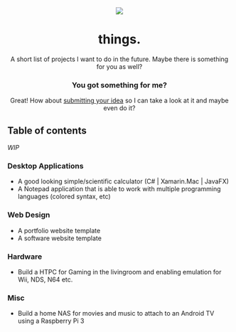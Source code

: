 <div align="center">
  <a href="https://github.com/miit0o/things">
    <img src="https://cdn.rustige.me/things/feynman.png">
  </a>
  <br>
  
  <h1>things.</h1>
  <p>
    A short list of projects I want to do in the future. Maybe there is something for you as well?<br>
  </p>
  <h3>You got something for me?</h3>
  <p>Great! How about <a href="https://github.com/miit0o/things/issues/new">submitting your idea</a> so I can take a look at it and maybe even do it?</p>
</div>

## Table of contents

*WIP*

### Desktop Applications
* A good looking simple/scientific calculator (C# | Xamarin.Mac | JavaFX)
* A Notepad application that is able to work with multiple programming languages (colored syntax, etc)

### Web Design
* A portfolio website template
* A software website template

### Hardware
* Build a HTPC for Gaming in the livingroom and enabling emulation for Wii, NDS, N64 etc.

### Misc
* Build a home NAS for movies and music to attach to an Android TV using a Raspberry Pi 3
